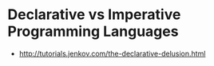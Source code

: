 # Declarative vs Imperative Programming Languages

- http://tutorials.jenkov.com/the-declarative-delusion.html
